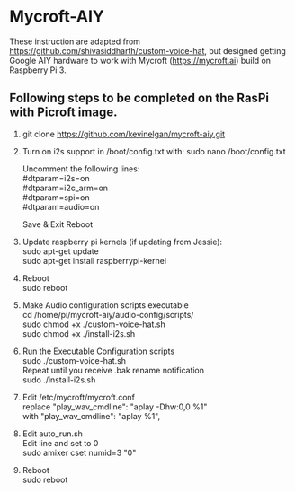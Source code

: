 # Mycroft-AIY

These instruction are adapted from https://github.com/shivasiddharth/custom-voice-hat, but designed getting Google AIY hardware to work with Mycroft (https://mycroft.ai) build on Raspberry Pi 3.

## Following steps to be completed on the RasPi with Picroft image.
1. git clone https://github.com/kevinelgan/mycroft-aiy.git

2. Turn on i2s support in /boot/config.txt with:
    sudo nano /boot/config.txt

    Uncomment the following lines:
    <br>#dtparam=i2s=on
    <br>#dtparam=i2c_arm=on
    <br>#dtparam=spi=on
    <br>#dtparam=audio=on

    Save & Exit
    Reboot

3. Update raspberry pi kernels (if updating from Jessie):
    <br>sudo apt-get update
    <br>sudo apt-get install raspberrypi-kernel

4. Reboot
    <br>sudo reboot

5. Make Audio configuration scripts executable
    <br>cd /home/pi/mycroft-aiy/audio-config/scripts/
    <br>sudo chmod +x ./custom-voice-hat.sh
    <br>sudo chmod +x ./install-i2s.sh

6. Run the Executable Configuration scripts
    <br>sudo ./custom-voice-hat.sh
    <br>Repeat until you receive .bak rename notification
    <br>sudo ./install-i2s.sh

7. Edit /etc/mycroft/mycroft.conf
    <br>replace "play_wav_cmdline": "aplay -Dhw:0,0 %1"
    <br>with    "play_wav_cmdline": "aplay %1",

8. Edit auto_run.sh
    <br>Edit line and set to 0
    <br>sudo amixer cset numid=3 "0"

9. Reboot
    <br>sudo reboot
